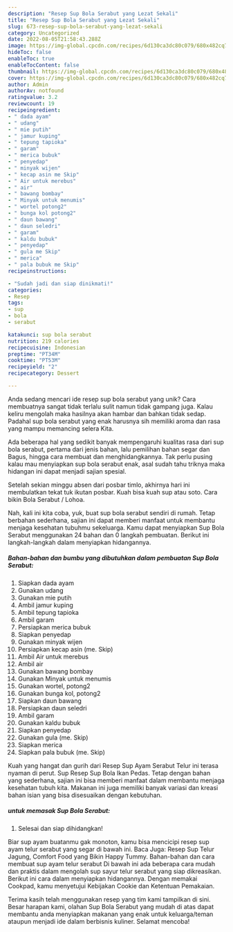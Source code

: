 ```yaml
---
description: "Resep Sup Bola Serabut yang Lezat Sekali"
title: "Resep Sup Bola Serabut yang Lezat Sekali"
slug: 673-resep-sup-bola-serabut-yang-lezat-sekali
category: Uncategorized
date: 2022-08-05T21:58:43.288Z
image: https://img-global.cpcdn.com/recipes/6d130ca3dc80c079/680x482cq70/sup-bola-serabut-foto-resep-utama.jpg
hideToc: false
enableToc: true
enableTocContent: false
thumbnail: https://img-global.cpcdn.com/recipes/6d130ca3dc80c079/680x482cq70/sup-bola-serabut-foto-resep-utama.jpg
cover: https://img-global.cpcdn.com/recipes/6d130ca3dc80c079/680x482cq70/sup-bola-serabut-foto-resep-utama.jpg
author: Admin
authorAv: notfound
ratingvalue: 3.2
reviewcount: 19
recipeingredient:
- " dada ayam"
- " udang"
- " mie putih"
- " jamur kuping"
- " tepung tapioka"
- " garam"
- " merica bubuk"
- " penyedap"
- " minyak wijen"
- " kecap asin me Skip"
- " Air untuk merebus"
- " air"
- " bawang bombay"
- " Minyak untuk menumis"
- " wortel potong2"
- " bunga kol potong2"
- " daun bawang"
- " daun seledri"
- " garam"
- " kaldu bubuk"
- " penyedap"
- " gula me Skip"
- " merica"
- " pala bubuk me Skip"
recipeinstructions:

- "Sudah jadi dan siap dinikmati!"
categories:
- Resep
tags:
- sup
- bola
- serabut

katakunci: sup bola serabut 
nutrition: 219 calories
recipecuisine: Indonesian
preptime: "PT34M"
cooktime: "PT53M"
recipeyield: "2"
recipecategory: Dessert

---
```





Anda sedang mencari ide resep sup bola serabut yang unik? Cara membuatnya sangat tidak terlalu sulit namun tidak gampang juga. Kalau keliru mengolah maka hasilnya akan hambar dan bahkan tidak sedap. Padahal sup bola serabut yang enak harusnya sih memiliki aroma dan rasa yang mampu memancing selera Kita.





Ada beberapa hal yang sedikit banyak mempengaruhi kualitas rasa dari sup bola serabut, pertama dari jenis bahan, lalu pemilihan bahan segar dan Bagus, hingga cara membuat dan menghidangkannya. Tak perlu pusing kalau mau menyiapkan sup bola serabut enak,      asal sudah tahu triknya maka hidangan ini dapat menjadi sajian spesial.














Setelah sekian minggu absen dari posbar timlo, akhirnya hari ini membulatkan tekat tuk ikutan posbar. Kuah bisa kuah sup atau soto. Cara bikin Bola Serabut / Lohoa.






Nah, kali ini kita coba, yuk, buat sup bola serabut sendiri di rumah. Tetap berbahan sederhana, sajian ini dapat memberi manfaat untuk membantu menjaga kesehatan tubuhmu sekeluarga. Kamu dapat menyiapkan Sup Bola Serabut menggunakan 24 bahan dan 0 langkah pembuatan. Berikut ini langkah-langkah dalam menyiapkan hidangannya.

<!--inarticleads1-->

##### Bahan-bahan dan bumbu yang dibutuhkan dalam pembuatan Sup Bola Serabut:

1. Siapkan  dada ayam
1. Gunakan  udang
1. Gunakan  mie putih
1. Ambil  jamur kuping
1. Ambil  tepung tapioka
1. Ambil  garam
1. Persiapkan  merica bubuk
1. Siapkan  penyedap
1. Gunakan  minyak wijen
1. Persiapkan  kecap asin (me. Skip)
1. Ambil  Air untuk merebus
1. Ambil  air
1. Gunakan  bawang bombay
1. Gunakan  Minyak untuk menumis
1. Gunakan  wortel, potong2
1. Gunakan  bunga kol, potong2
1. Siapkan  daun bawang
1. Persiapkan  daun seledri
1. Ambil  garam
1. Gunakan  kaldu bubuk
1. Siapkan  penyedap
1. Gunakan  gula (me. Skip)
1. Siapkan  merica
1. Siapkan  pala bubuk (me. Skip)


Kuah yang hangat dan gurih dari Resep Sup Ayam Serabut Telur ini terasa nyaman di perut. Sup Resep Sup Bola Ikan Pedas. Tetap dengan bahan yang sederhana, sajian ini bisa memberi manfaat dalam membantu menjaga kesehatan tubuh kita. Makanan ini juga memiliki banyak variasi dan kreasi bahan isian yang bisa disesuaikan dengan kebutuhan. 

<!--inarticleads2-->

#####  untuk memasak Sup Bola Serabut:


1. Selesai dan siap dihidangkan!

Biar sup ayam buatanmu gak monoton, kamu bisa mencicipi resep sup ayam telur serabut yang segar di bawah ini. Baca Juga: Resep Sup Telur Jagung, Comfort Food yang Bikin Happy Tummy. Bahan-bahan dan cara membuat sup ayam telur serabut Di bawah ini ada beberapa cara mudah dan praktis dalam mengolah sup sayur telur serabut yang siap dikreasikan. Berikut ini cara dalam menyiapkan hidangannya. Dengan memakai Cookpad, kamu menyetujui Kebijakan Cookie dan Ketentuan Pemakaian. 

Terima kasih telah menggunakan resep yang tim kami tampilkan di sini. Besar harapan kami, olahan Sup Bola Serabut yang mudah di atas dapat membantu anda menyiapkan makanan yang enak untuk keluarga/teman ataupun menjadi ide dalam berbisnis kuliner. Selamat mencoba!
